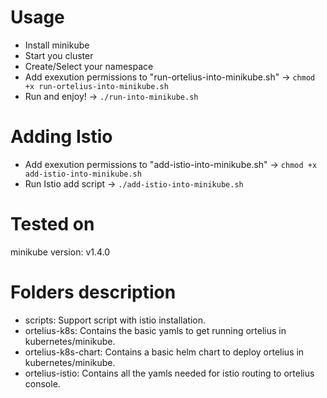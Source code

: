 # Usage

- Install minikube
- Start you cluster
- Create/Select your namespace
- Add exexution permissions to "run-ortelius-into-minikube.sh" -> ```chmod +x run-ortelius-into-minikube.sh```
- Run and enjoy! -> ```./run-into-minikube.sh```

# Adding Istio

- Add exexution permissions to "add-istio-into-minikube.sh" -> ```chmod +x add-istio-into-minikube.sh```
- Run Istio add script -> ```./add-istio-into-minikube.sh```

# Tested on
minikube version: v1.4.0

# Folders description

- scripts: Support script with istio installation.
- ortelius-k8s: Contains the basic yamls to get running ortelius in kubernetes/minikube.
- ortelius-k8s-chart: Contains a basic helm chart to deploy ortelius in kubernetes/minikube.
- ortelius-istio: Contains all the yamls needed for istio routing to ortelius console.
